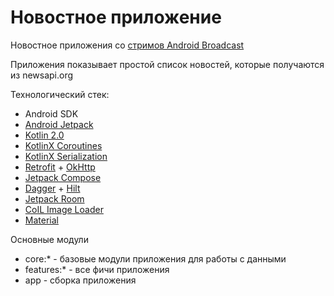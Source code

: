 # Новостное приложение

Новостное приложения со [стримов Android Broadcast](https://www.youtube.com/playlist?list=PL0SwNXKJbuNmIqMPiBnXkmfugSjWePAmx)

Приложения показывает простой список новостей, которые получаются из newsapi.org

Технологический стек:
- Android SDK
- [Android Jetpack](https://developer.android.com/jetpack)
- [Kotlin 2.0](https://kotlinlang.org/docs/whatsnew20.html)
- [KotlinX Coroutines](https://github.com/Kotlin/kotlinx.coroutines)
- [KotlinX Serialization](https://github.com/Kotlin/kotlinx.serialization)
- [Retrofit](https://square.github.io/retrofit/) + [OkHttp](https://square.github.io/okhttp/)
- [Jetpack Compose](https://developer.android.com/develop/ui/compose)
- [Dagger](https://dagger.dev) + [Hilt](https://dagger.dev/hilt/)
- [Jetpack Room](https://developer.android.com/jetpack/androidx/releases/room)
- [CoIL Image Loader](https://coil-kt.github.io/coil/)
- [Material](https://github.com/material-components/material-components-android)

Основные модули
- core:* - базовые модули приложения для работы с данными
- features:* - все фичи приложения
- app - сборка приложения
